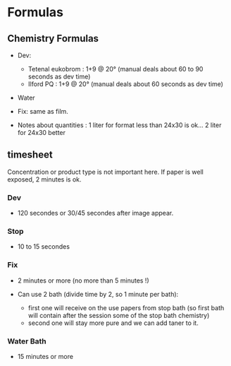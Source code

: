 # Formulas

## Chemistry Formulas

  * Dev:
    * Tetenal eukobrom : 1+9 @ 20° (manual deals about 60 to 90 seconds as dev time)
    * Ilford PQ : 1+9 @ 20° (manual deals about 60 seconds as dev time)
  * Water
  * Fix: same as film.

  * Notes about quantities : 1 liter for format less than 24x30 is ok... 2 liter for 24x30 better


## timesheet

Concentration or product type is not important here. 
If paper is well exposed, 2 minutes is ok. 

### Dev
  * 120 secondes or 30/45 secondes after image appear.

### Stop
  * 10 to 15 secondes

### Fix
  * 2 minutes or more (no more than 5 minutes !)

  * Can use 2 bath (divide time by 2, so 1 minute per bath):
    * first one will receive on the use papers from stop bath (so first bath will contain after the session some of the stop bath chemistry)
    * second one will stay more pure and we can add taner to it.

### Water Bath
  * 15 minutes or more
